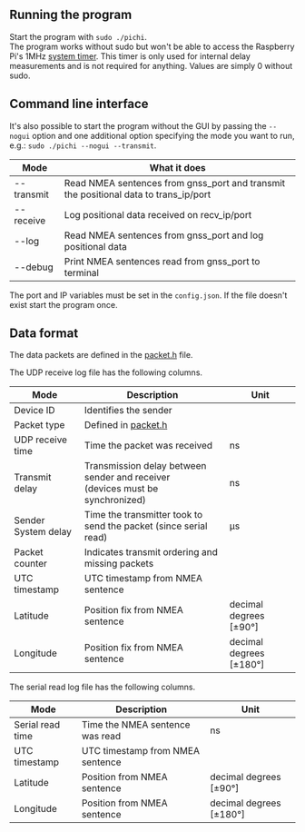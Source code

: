 Running the program
---
Start the program with `sudo ./pichi`.<br>
The program works without sudo but won't be able to access the Raspberry Pi's 1MHz [system timer](src/timer.cpp#L14). This timer is only used for internal delay measurements and is not required for anything. Values are simply 0 without sudo.

Command line interface
---
It's also possible to start the program without the GUI by passing the `--nogui` option and one additional option specifying the mode you want to run, e.g.: `sudo ./pichi --nogui --transmit`.

| Mode          | What it does  |
| ------------- | ------------- |
| --transmit    | Read NMEA sentences from gnss_port and transmit the positional data to trans_ip/port |
| --receive     | Log positional data received on recv_ip/port |
| --log         | Read NMEA sentences from gnss_port and log positional data |
| --debug       | Print NMEA sentences read from gnss_port to terminal |

The port and IP variables must be set in the `config.json`. If the file doesn't exist start the program once.

Data format
---
The data packets are defined in the [packet.h](src/gnss/packet.h) file.

The UDP receive log file has the following columns.

| Mode             | Description   | Unit |
| ---------------- | ------------- | ---- |
| Device ID        | Identifies the sender |  |
| Packet type      | Defined in [packet.h](src/gnss/packet.h) |   |
| UDP receive time | Time the packet was received | ns |
| Transmit delay   | Transmission delay between sender and receiver<br>(devices must be synchronized) | ns |
| Sender System delay | Time the transmitter took to send the packet (since serial read) | µs |
| Packet counter   | Indicates transmit ordering and missing packets |   |
| UTC timestamp    | UTC timestamp from NMEA sentence |   |
| Latitude         | Position fix from NMEA sentence | decimal degrees [±90°] | 
| Longitude        | Position fix from NMEA sentence | decimal degrees [±180°] |

The serial read log file has the following columns.

| Mode             | Description   | Unit |
| ---------------- | ------------- | ---- |
| Serial read time | Time the NMEA sentence was read | ns |
| UTC timestamp    | UTC timestamp from NMEA sentence |   |
| Latitude         | Position from NMEA sentence | decimal degrees [±90°] | 
| Longitude        | Position from NMEA sentence | decimal degrees [±180°] |
